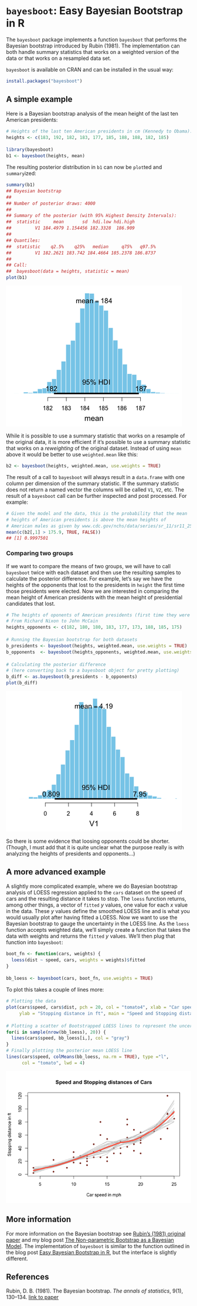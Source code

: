 # `bayesboot`: Easy Bayesian Bootstrap in R

The `bayesboot` package implements a function `bayesboot` that performs
the Bayesian bootstrap introduced by Rubin (1981). The implementation
can both handle summary statistics that works on a weighted version of
the data or that works on a resampled data set.

`bayesboot` is available on CRAN and can be installed in the usual way:

``` r
install.packages("bayesboot")
```

## A simple example

Here is a Bayesian bootstrap analysis of the mean height of the last ten
American presidents:

``` r
# Heights of the last ten American presidents in cm (Kennedy to Obama).
heights <- c(183, 192, 182, 183, 177, 185, 188, 188, 182, 185)

library(bayesboot)
b1 <- bayesboot(heights, mean)
```

The resulting posterior distribution in `b1` can now be `plot`ted and
`summary`ized:

``` r
summary(b1)
## Bayesian bootstrap
## 
## Number of posterior draws: 4000 
## 
## Summary of the posterior (with 95% Highest Density Intervals):
##  statistic     mean       sd  hdi.low hdi.high
##         V1 184.4979 1.154456 182.3328  186.909
## 
## Quantiles:
##  statistic    q2.5%    q25%   median     q75%   q97.5%
##         V1 182.2621 183.742 184.4664 185.2378 186.8737
## 
## Call:
##  bayesboot(data = heights, statistic = mean)
plot(b1)
```

![](man/figures/README-president_summary-1.png)

While it is possible to use a summary statistic that works on a resample
of the original data, it is more efficient if it’s possible to use a
summary statistic that works on a *reweighting* of the original dataset.
Instead of using `mean` above it would be better to use `weighted.mean`
like this:

``` r
b2 <- bayesboot(heights, weighted.mean, use.weights = TRUE)
```

The result of a call to `bayesboot` will always result in a `data.frame`
with one column per dimension of the summary statistic. If the summary
statistic does not return a named vector the columns will be called
`V1`, `V2`, etc. The result of a `bayesboot` call can be further
inspected and post processed. For example:

``` r
# Given the model and the data, this is the probability that the mean
# heights of American presidents is above the mean heights of
# American males as given by www.cdc.gov/nchs/data/series/sr_11/sr11_252.pdf
mean(c(b2[,1] > 175.9, TRUE, FALSE))
## [1] 0.9997501
```

### Comparing two groups

If we want to compare the means of two groups, we will have to call
`bayesboot` twice with each dataset and then use the resulting samples
to calculate the posterior difference. For example, let’s say we have
the heights of the opponents that lost to the presidents in `height` the
first time those presidents were elected. Now we are interested in
comparing the mean height of American presidents with the mean height of
presidential candidates that lost.

``` r
# The heights of oponents of American presidents (first time they were elected).
# From Richard Nixon to John McCain
heights_opponents <- c(182, 180, 180, 183, 177, 173, 188, 185, 175)

# Running the Bayesian bootstrap for both datasets
b_presidents <- bayesboot(heights, weighted.mean, use.weights = TRUE)
b_opponents  <- bayesboot(heights_opponents, weighted.mean, use.weights = TRUE)

# Calculating the posterior difference
# (here converting back to a bayesboot object for pretty plotting)
b_diff <- as.bayesboot(b_presidents - b_opponents)
plot(b_diff)
```

![](man/figures/README-height_comparison-1.png)

So there is some evidence that loosing opponents could be shorter.
(Though, I must add that it is quite unclear what the purpose really is
with analyzing the heights of presidents and opponents…)

## A more advanced example

A slightly more complicated example, where we do Bayesian bootstrap
analysis of LOESS regression applied to the `cars` dataset on the speed
of cars and the resulting distance it takes to stop. The `loess`
function returns, among other things, a vector of `fitted` *y* values,
one value for each *x* value in the data. These *y* values define the
smoothed LOESS line and is what you would usually plot after having
fitted a LOESS. Now we want to use the Bayesian bootstrap to gauge the
uncertainty in the LOESS line. As the `loess` function accepts weighted
data, we’ll simply create a function that takes the data with weights
and returns the `fitted` *y* values. We’ll then plug that function into
`bayesboot`:

``` r
boot_fn <- function(cars, weights) {
  loess(dist ~ speed, cars, weights = weights)$fitted
}

bb_loess <- bayesboot(cars, boot_fn, use.weights = TRUE)
```

To plot this takes a couple of lines more:

``` r
# Plotting the data
plot(cars$speed, cars$dist, pch = 20, col = "tomato4", xlab = "Car speed in mph", 
     ylab = "Stopping distance in ft", main = "Speed and Stopping distances of Cars")

# Plotting a scatter of Bootstrapped LOESS lines to represent the uncertainty.
for(i in sample(nrow(bb_loess), 20)) {
  lines(cars$speed, bb_loess[i,], col = "gray")
}
# Finally plotting the posterior mean LOESS line
lines(cars$speed, colMeans(bb_loess, na.rm = TRUE), type ="l",
      col = "tomato", lwd = 4)
```

![](man/figures/README-car_plot-1.png)

## More information

For more information on the Bayesian bootstrap see [Rubin’s (1981)
original paper](https://projecteuclid.org/euclid.aos/1176345338) and my
blog post [The Non-parametric Bootstrap as a Bayesian
Model](https://www.sumsar.net/blog/2015/04/the-non-parametric-bootstrap-as-a-bayesian-model/).
The implementation of `bayesboot` is similar to the function outlined in
the blog post [Easy Bayesian Bootstrap in
R](https://www.sumsar.net/blog/2015/07/easy-bayesian-bootstrap-in-r/),
but the interface is slightly different.

## References

Rubin, D. B. (1981). The Bayesian bootstrap. *The annals of statistics*,
9(1), 130–134. [link to
paper](https://projecteuclid.org/euclid.aos/1176345338)
